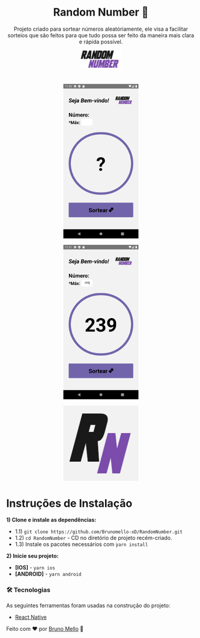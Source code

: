 <h1 align="center">Random Number 🎲</h1>

<p align="center">Projeto criado para sortear números aleatóriamente, ele visa a facilitar sorteios que são feitos para que tudo possa ser feito da maneira mais clara e rápida possível.</p>


<p align="center">
  <img src="./src/assets/git/logo.png" alt="Random Number" width=110 >
</p>

#
<p align="center"> <img src="./src/assets/git/Screenshot_1.png" alt="Random Number" width=200 > </p>
<p align="center"> <img src="./src/assets/git/Screenshot_2.png" alt="Random Number" width=200 > </p>
<p align="center"> <img src="./src/assets/git/icon.png" alt="Random Number" width=200 > </p>

#

Instruções de Instalação
=================
**1) Clone e instale as dependências:**
* 1.1) `git clone https://github.com/Brunomello-xD/RandomNumber.git`
* 1.2) `cd RandomNumber` - CD no diretório de projeto recém-criado.
* 1.3) Instale os pacotes necessários com `ỳarn install`

**2) Inicie seu projeto:**
* **[IOS]** - `yarn ios`
* **[ANDROID]** - `yarn android`

### 🛠 Tecnologias

As seguintes ferramentas foram usadas na construção do projeto:

- [React Native](https://reactnative.dev/)

Feito com :heart:	 por [Bruno Mello](https://www.linkedin.com/in/bruno-mello-14058819b/?lipi=urn%3Ali%3Apage%3Ad_flagship3_feed%3BIBMlTz6fSoaFIdcA5Dyn0Q%3D%3D&licu=urn%3Ali%3Acontrol%3Ad_flagship3_feed-nav.settings_view_profile) :eyes:	
